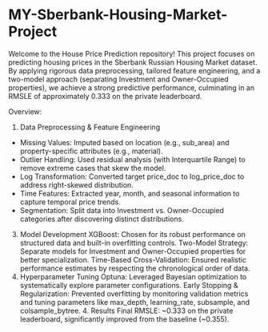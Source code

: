 # MY-Sberbank-Housing-Market-Project
Welcome to the House Price Prediction repository! This project focuses on predicting housing prices in the Sberbank Russian Housing Market dataset. By applying rigorous data preprocessing, tailored feature engineering, and a two-model approach (separating Investment and Owner-Occupied properties), we achieve a strong predictive performance, culminating in an RMSLE of approximately 0.333 on the private leaderboard.

Overview:

1. Data Preprocessing & Feature Engineering
  - Missing Values: Imputed based on location (e.g., sub_area) and property-specific attributes (e.g., material).
  - Outlier Handling: Used residual analysis (with Interquartile Range) to remove extreme cases that skew the model.
  - Log Transformation: Converted target price_doc to log_price_doc to address right-skewed distribution.
  - Time Features: Extracted year, month, and seasonal information to capture temporal price trends.
  - Segmentation: Split data into Investment vs. Owner-Occupied categories after discovering distinct distributions.


3. Model Development
   XGBoost: Chosen for its robust performance on structured data and built-in overfitting controls.
  Two-Model Strategy: Separate models for Investment and Owner-Occupied properties for better specialization.
  Time-Based Cross-Validation: Ensured realistic performance estimates by respecting the chronological order of data.
4. Hyperparameter Tuning
   Optuna: Leveraged Bayesian optimization to systematically explore parameter configurations.
   Early Stopping & Regularization: Prevented overfitting by monitoring validation metrics and tuning parameters like max_depth, learning_rate, subsample, and colsample_bytree.
   4. Results
   Final RMSLE: ~0.333 on the private leaderboard, significantly improved from the baseline (~0.355).
